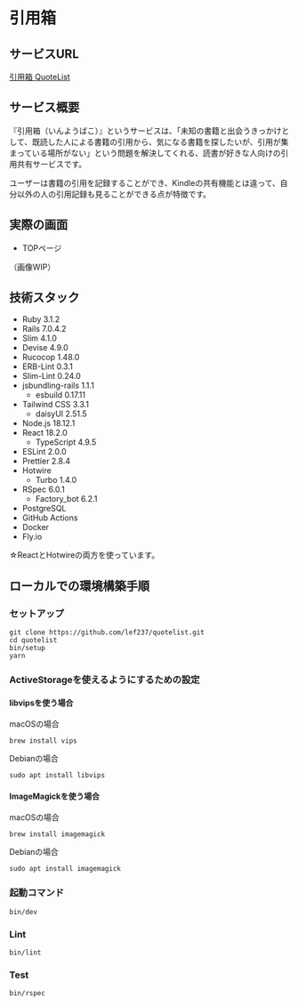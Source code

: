 # 引用箱
## サービスURL
[引用箱 QuoteList](https://quotelist.fly.dev/)

## サービス概要
『引用箱（いんようばこ）』というサービスは、「未知の書籍と出会うきっかけとして、既読した人による書籍の引用から、気になる書籍を探したいが、引用が集まっている場所がない」という問題を解決してくれる、読書が好きな人向けの引用共有サービスです。

ユーザーは書籍の引用を記録することができ、Kindleの共有機能とは違って、自分以外の人の引用記録も見ることができる点が特徴です。

## 実際の画面
- TOPページ

（画像WIP）


## 技術スタック
- Ruby 3.1.2
- Rails 7.0.4.2
- Slim 4.1.0
- Devise 4.9.0
- Rucocop 1.48.0
- ERB-Lint 0.3.1
- Slim-Lint 0.24.0
- jsbundling-rails 1.1.1
  - esbuild 0.17.11
- Tailwind CSS 3.3.1
  - daisyUI 2.51.5
- Node.js 18.12.1
- React 18.2.0
  - TypeScript 4.9.5
- ESLint 2.0.0
- Prettier 2.8.4
- Hotwire
  - Turbo 1.4.0
- RSpec 6.0.1
  - Factory_bot 6.2.1
- PostgreSQL
- GitHub Actions
- Docker
- Fly.io

☆ReactとHotwireの両方を使っています。

## ローカルでの環境構築手順
### セットアップ
```
git clone https://github.com/lef237/quotelist.git
cd quotelist
bin/setup
yarn
```

### ActiveStorageを使えるようにするための設定
#### libvipsを使う場合
macOSの場合
```
brew install vips
```
Debianの場合
```
sudo apt install libvips
```

#### ImageMagickを使う場合

macOSの場合
```
brew install imagemagick
```
Debianの場合
```
sudo apt install imagemagick
```

### 起動コマンド
```
bin/dev
```

### Lint
```
bin/lint
```

### Test
```
bin/rspec
```
